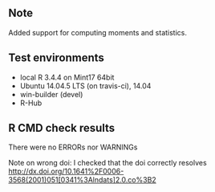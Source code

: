 ## Note
Added support for computing moments and statistics.

## Test environments
* local R 3.4.4 on Mint17 64bit
* Ubuntu 14.04.5 LTS (on travis-ci), 14.04
* win-builder (devel)
* R-Hub

## R CMD check results
There were no ERRORs nor WARNINGs 

Note on wrong doi: I checked that the doi correctly resolves
http://dx.doi.org/10.1641%2F0006-3568(2001)051[0341%3Alndats]2.0.co%3B2



  